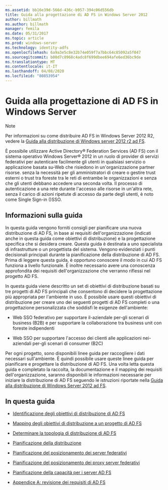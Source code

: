 ```yaml
---
ms.assetid: bb16e39d-566d-436c-b957-394c06d556db
title: Guida alla progettazione di AD FS in Windows Server 2012
author: billmath
ms.author: billmath
manager: femila
ms.date: 05/31/2017
ms.topic: article
ms.prod: windows-server
ms.technology: identity-adfs
ms.openlocfilehash: 6a9a3e5c8e32b74e059f7a7bbc64c85092a5f047
ms.sourcegitcommit: b00d7c8968c4adc8f699dbee694afe6ed36bc9de
ms.translationtype: MT
ms.contentlocale: it-IT
ms.lasthandoff: 04/08/2020
ms.locfileid: "80853954"
---
```

# <a name="ad-fs-design-guide-in-windows-server"></a>Guida alla progettazione di AD FS in Windows Server 


  
> [!NOTE]  
> Per informazioni su come distribuire AD FS in Windows Server 2012 R2, vedere la [Guida alla distribuzione di Windows server 2012 r2 ad FS](../../ad-fs/deployment/Windows-Server-2012-R2-AD-FS-Deployment-Guide.md).  
  
È possibile utilizzare Active Directory&reg; Federation Services \(AD FS\) con il sistema operativo Windows Server&reg; 2012 in un ruolo di provider di servizi federativi per autenticare facilmente gli utenti in qualsiasi servizio o applicazione basata su\-Web che risiedono in un'organizzazione partner risorse. senza la necessità per gli amministratori di creare o gestire trust esterni o trust tra foreste tra le reti di entrambe le organizzazioni e senza che gli utenti debbano accedere una seconda volta. Il processo di autenticazione a una rete durante l'accesso alle risorse in un'altra rete, senza il carico di azioni ripetute di accesso da parte degli utenti, è noto come Single Sign\-in \(\)SSO.  
  
## <a name="about-this-guide"></a>Informazioni sulla guida  
In questa guida vengono forniti consigli per pianificare una nuova distribuzione di AD FS, in base ai requisiti dell'organizzazione \(indicati anche in questa guida come obiettivi di distribuzione\) e la progettazione specifica che si desidera creare. Questa guida è destinata a uno specialista di infrastrutture o un progettista del sistema. Vengono evidenziati i punti decisionali principali durante la pianificazione della distribuzione di AD FS. Prima di leggere questa guida, è opportuno conoscere il modo in cui AD FS funziona a livello funzionale. È inoltre necessario avere una conoscenza approfondita dei requisiti dell'organizzazione che verranno riflessi nel progetto AD FS.  
  
In questa guida viene descritto un set di obiettivi di distribuzione basati su tre progetti di AD FS principali che consentono di decidere la progettazione più appropriata per l'ambiente in uso. È possibile usare questi obiettivi di distribuzione per creare uno dei seguenti progetti di AD FS completi o una progettazione personalizzata che soddisfi le esigenze dell'ambiente:  
  
-   Web SSO federativo per supportare il\-aziendale per\-gli scenari di business \(B2B\) e per supportare la collaborazione tra business unit con foreste indipendenti  
  
-   Web SSO per supportare l'accesso dei clienti alle applicazioni nei\-aziendali per\-gli scenari di consumer \(B2C\)  
  
Per ogni progetto, sono disponibili linee guida per raccogliere i dati necessari sull'ambiente. È quindi possibile usare queste linee guida per pianificare e progettare la distribuzione di AD FS. Una volta letta questa guida e completato la raccolta, la documentazione e il mapping dei requisiti dell'organizzazione, saranno disponibili le informazioni necessarie per iniziare la distribuzione di AD FS seguendo le istruzioni riportate nella [Guida alla distribuzione di Windows Server 2012 ad FS](../../ad-fs/deployment/Windows-Server-2012-AD-FS-Deployment-Guide.md).  
  
## <a name="in-this-guide"></a>In questa guida  
  
-   [Identificazione degli obiettivi di distribuzione di AD FS](Identifying-Your-AD-FS-Deployment-Goals.md)  
  
-   [Mapping degli obiettivi di distribuzione a un progetto di AD FS](Mapping-Your-Deployment-Goals-to-an-AD-FS-Design.md)  
  
-   [Determinare la topologia di distribuzione di AD FS](Determine-Your-AD-FS-Deployment-Topology.md)  
  
-   [Pianificazione della distribuzione](Planning-Your-Deployment.md)  
  
-   [Pianificazione del posizionamento dei server federativi](Planning-Federation-Server-Placement.md)  
  
-   [Pianificazione del posizionamento dei proxy server federativi](Planning-Federation-Server-Proxy-Placement.md)  
  
-   [Pianificazione della capacità per i server AD FS](Planning-for-AD-FS-Server-Capacity.md)  
  
-   [Appendice A: revisione dei requisiti di AD FS](Appendix-A--Reviewing-AD-FS-Requirements.md)  
  


